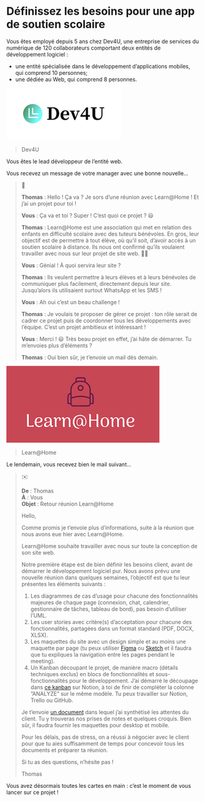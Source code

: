 # Définissez les besoins pour une app de soutien scolaire

Vous êtes employé depuis 5 ans chez Dev4U, une entreprise de services du numérique de 120 collaborateurs comportant deux entités de développement logiciel : 
* une entité spécialisée dans le développement d’applications mobiles, qui comprend 10 personnes;
* une dédiée au Web, qui comprend 8 personnes.

![Dev4U](docs/dev4u_logo.png)
> Dev4U

Vous êtes le lead développeur de l’entité web.

Vous recevez un message de votre manager avec une bonne nouvelle…

>
> :speech_balloon:
>
> **Thomas** : Hello ! Ça va ? Je sors d’une réunion avec Learn@Home ! Et j’ai un projet pour toi !
>
> **Vous** : Ça va et toi ? Super ! C’est quoi ce projet ? :smiley:
>
> **Thomas** : Learn@Home est une association qui met en relation des enfants en difficulté scolaire avec des tuteurs bénévoles. En gros, leur objectif est de permettre à tout élève, où qu’il soit, d’avoir accès à un soutien scolaire à distance. Ils nous ont confirmé qu’ils voulaient travailler avec nous sur leur projet de site web. :muscle::rocket:
>
> **Vous** : Génial ! À quoi servira leur site ? 
>
> **Thomas** : Ils veulent permettre à leurs élèves et à leurs bénévoles de communiquer plus facilement, directement depuis leur site. Jusqu’alors ils utilisaient surtout WhatsApp et les SMS !
>
> **Vous** : Ah oui c’est un beau challenge !
>
> **Thomas** : Je voulais te proposer de gérer ce projet : ton rôle serait de cadrer ce projet puis de coordonner tous les développements avec l’équipe. C’est un projet ambitieux et intéressant !
>
> **Vous** : Merci ! :smiley: Très beau projet en effet, j’ai hâte de démarrer. Tu m’envoies plus d’éléments ?
>
> **Thomas** : Oui bien sûr, je t’envoie un mail dès demain.
>

![Learn@Home](docs/learn-at-home_logo.png)
> Learn@Home

Le lendemain, vous recevez bien le mail suivant...

>
> :envelope:
>
> **De** : Thomas  
> **À** : Vous  
> **Objet** : Retour réunion Learn@Home
>
> Hello,
>
> Comme promis je t’envoie plus d’informations, suite à la réunion que nous avons eue hier avec Learn@Home.
>
> Learn@Home souhaite travailler avec nous sur toute la conception de son site web.
>
> Notre première étape est de bien définir les besoins client, avant de démarrer le développement logiciel pur. Nous avons prévu une nouvelle réunion dans quelques semaines, l’objectif est que tu leur présentes les éléments suivants :
>
> 1. Les diagrammes de cas d’usage pour chacune des fonctionnalités majeures de chaque page (connexion, chat, calendrier, gestionnaire de tâches, tableau de bord), pas besoin d’utiliser l’UML.
> 2. Les user stories avec critère(s) d’acceptation pour chacune des fonctionnalités, partagées dans un format standard (PDF, DOCX, XLSX).
> 3. Les maquettes du site avec un design simple et au moins une maquette par page (tu peux utiliser [Figma](http://figma.com/) ou [Sketch](https://www.sketch.com/) et il faudra que tu expliques la navigation entre les pages pendant le meeting).
> 4. Un Kanban découpant le projet, de manière macro (détails techniques exclus) en blocs de fonctionnalités et sous-fonctionnalités pour le développement. J’ai démarré le découpage dans [ce kanban](https://www.notion.so/openclassrooms/Dev4U-projet-Learn-Home-972828849f7947289c23756d323a6335) sur Notion, à toi de finir de compléter la colonne ”ANALYZE” sur le même modèle. Tu peux travailler sur Notion, Trello ou GitHub.
>
> Je t’envoie [un document](docs/meeting-notes.pdf) dans lequel j’ai synthétisé les attentes du client. Tu y trouveras nos prises de notes et quelques croquis. Bien sûr, il faudra fournir les maquettes pour desktop et mobile.
>
> Pour les délais, pas de stress, on a réussi à négocier avec le client pour que tu aies suffisamment de temps pour concevoir tous les documents et préparer ta réunion.
>
> Si tu as des questions, n’hésite pas !
>
> Thomas
>

Vous avez désormais toutes les cartes en main : c’est le moment de vous lancer sur ce projet !